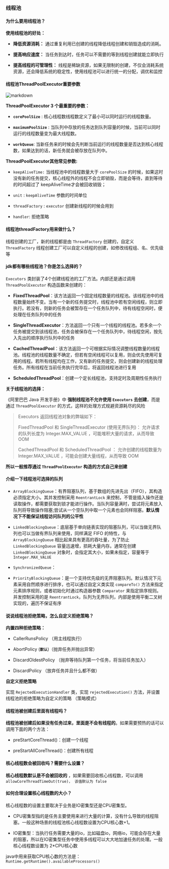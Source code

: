 ### 线程池

#### 为什么要用线程池？

**使用线程池的好处：**

- **降低资源消耗：** 通过重复利用已创建的线程降低线程创建和销毁造成的消耗。

- **提高响应速度：** 当任务到达时，任务可以不需要的等到线程创建就能立即执行

- **提高线程的可管理性：** 线程是稀缺资源，如果无限制的创建，不仅会消耗系统资源，还会降低系统的稳定性，使用线程池可以进行统一的分配，调优和监控


#### 线程池ThreadPoolExecutor重要参数

![markdown](https://ddmcc-1255635056.file.myqcloud.com/e23a8ac8-16f7-4715-8c62-3638898e6cb2.png)


**ThreadPoolExecutor 3 个最重要的参数：**

 - **`corePoolSize`** : 核心线程数线程数定义了最小可以同时运行的线程数量。

- **`maximumPoolSize`** : 当队列中存放的任务达到队列容量的时候，当前可以同时运行的线程数量变为最大线程数。

- **`workQueue`**: 当新任务来的时候会先判断当前运行的线程数量是否达到核心线程数，如果达到的话，新任务就会被存放在队列中。

**ThreadPoolExecutor其他常见参数:**

 - `keepAliveTime:` 当线程池中的线程数量大于 `corePoolSize` 的时候，如果这时没有新的任务提交，核心线程外的线程不会立即销毁，而是会等待，直到等待的时间超过了 keepAliveTime才会被回收销毁；

 - `unit` : `keepAliveTime` 参数的时间单位

- `threadFactory` : `executor` 创建新线程的时候会用到

- `handler`: 拒绝策略


#### 线程池threadFactory用来做什么？

线程创建的工厂，新的线程都是由 `ThreadFactory` 创建的，自定义 `ThreadFactory` 线程创建工厂可以自定义线程的创建，如修改线程组、名、优先级等


#### jdk都有哪些线程池？你是怎么选择的？

`Executors` 类封装了4个创建线程池的工厂方法。内部还是通过调用 `ThreadPoolExecutor` 构造函数来创建的：

- **FixedThreadPool**：该方法返回一个固定线程数量的线程池。该线程池中的线程数量始终不变。当有一个新的任务提交时，线程池中若有空闲线程，则立即执行。若没有，则新的任务会被暂存在一个任务队列中，待有线程空闲时，便处理在任务队列中的任务

- **SingleThreadExecutor**：方法返回一个只有一个线程的线程池。若多余一个任务被提交到该线程池，任务会被保存在一个任务队列中，待线程空闲，按先入先出的顺序执行队列中的任务

- **CachedThreadPool**：该方法返回一个可根据实际情况调整线程数量的线程池。线程池的线程数量不确定，但若有空闲线程可以复用，则会优先使用可复用的线程。若所有线程均在工作，又有新的任务提交，则会创建新的线程处理任务。所有线程在当前任务执行完毕后，将返回线程池进行复用

- **ScheduledThreadPool**：创建一个定长线程池，支持定时及周期性任务执行

**关于线程池的选择：**

《阿里巴巴 Java 开发手册》中 **强制线程池不允许使用 `Executors` 去创建**，而是通过 `ThreadPoolExecutor` 的方式，这样的处理方式规避资源耗尽的风险

>Executors 返回线程池对象的弊端如下：
>
>FixedThreadPool 和 SingleThreadExecutor (使用无界队列)： 允许请求的队列长度为 Integer.MAX_VALUE ，可能堆积大量的请求，从而导致 OOM
>
>CachedThreadPool 和 ScheduledThreadPool ： 允许创建的线程数量为 Integer.MAX_VALUE ，可能会创建大量线程，从而导致 OOM


**所以一般推荐通过 `ThreadPoolExecutor` 构造的方式自己来创建**


#### 介绍一下线程池可选择的队列

- `ArrayBlockingQueue`：有界阻塞队列，基于数组的先进先出（FIFO），其构造必须指定大小。其并发控制采用 `ReentrantLock` 来控制，不管是插入操作还是读取操作，都需要获取到锁才能进行操作。当队列容量满时，尝试将元素放入队列将导致操作阻塞;尝试从一个空队列中取一个元素也会同样阻塞。**默认情况下不能保证线程访问队列的公平性**


- `LinkedBlockingQueue`：底层基于单向链表实现的阻塞队列，可以当做无界队列也可以当做有界队列来使用，同样满足 FIFO 的特性，与 `ArrayBlockingQueue` 相比起来具有更高的吞吐量，为了防止 `LinkedBlockingQueue` 容量迅速增，损耗大量内存。通常在创建 `LinkedBlockingQueue` 对象时，会指定其大小，如果未指定，容量等于 `Integer.MAX_VALUE`

- `SynchronizedQueue`：

- `PriorityBlockingQueue`：是一个支持优先级的无界阻塞队列。默认情况下元素采用自然顺序进行排序，也可以通过自定义类实现 `compareTo()` 方法来指定元素排序规则，或者初始化时通过构造器参数 `Comparator` 来指定排序规则。并发控制采用的是 `ReentrantLock`，队列为无界队列，内部是使用平衡二叉树实现的，遍历不保证有序


#### 说说线程池拒绝策略，怎么自定义拒绝策略？

**内置四种拒绝策略：**

- CallerRunsPolicy （用主线程执行）

- AbortPolicy (**`默认`**)（抛弃任务并抛出异常）

- DiscardOldestPolicy （抛弃等待队列第一个任务，将当前任务加入）

- DiscardPolicy （放弃任务并且什么都不做）


**自定义拒绝策略**

实现 `RejectedExecutionHandler` 类，实现 `rejectedExecution()` 方法，并设置线程池的拒绝策略为自定义的策略 （策略模式）


#### 线程池被创建后里面有线程吗？

**线程池被创建后如果没有任务过来，里面是不会有线程的**。如果需要预热的话可以调用下面的两个方法：

- preStartCoreThread()：创建一个线程

- preStartAllCoreThread()：创建所有线程


#### 核心线程数会被回收吗？需要什么设置？

**核心线程数默认是不会被回收的** ，如果需要回收核心线程数，可以调用 `allowCoreThreadTimeOut(true)， 该值默认为 false`


#### 如何合理设置核心线程数的大小？

核心线程数的设置主要取决于业务是IO密集型还是CPU密集型。

- CPU密集型指的是任务主要使用来进行大量的计算，没有什么导致的线程阻塞。一般这种场景的线程池核心线程数设置为CPU核心数+1。

- IO密集型：当执行任务需要大量的io，比如磁盘io，网络io，可能会存在大量的阻塞，所以在IO密集型任务中使用多线程可以大大地加速任务的处理。一般核心线程数设置为 2*CPU核心数

java中用来获取CPU核心数的方法是： `Runtime.getRuntime().availableProcessors()`
